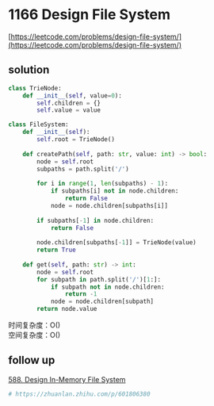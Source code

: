 # 1166 Design File System
[https://leetcode.com/problems/design-file-system/](https://leetcode.com/problems/design-file-system/)


## solution

```python
class TrieNode:
    def __init__(self, value=0):
        self.children = {}
        self.value = value

class FileSystem:
    def __init__(self):
        self.root = TrieNode()
    
    def createPath(self, path: str, value: int) -> bool:
        node = self.root
        subpaths = path.split('/')
        
        for i in range(1, len(subpaths) - 1):
            if subpaths[i] not in node.children:
                return False
            node = node.children[subpaths[i]]
        
        if subpaths[-1] in node.children:
            return False
        
        node.children[subpaths[-1]] = TrieNode(value)
        return True
    
    def get(self, path: str) -> int:
        node = self.root
        for subpath in path.split('/')[1:]:
            if subpath not in node.children:
                return -1
            node = node.children[subpath]
        return node.value
```
时间复杂度：O() <br>
空间复杂度：O()


## follow up

[588. Design In-Memory File System](https://leetcode.com/problems/design-in-memory-file-system/)
```python
# https://zhuanlan.zhihu.com/p/601806380

```
